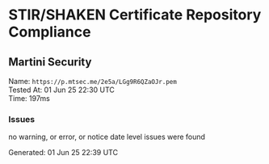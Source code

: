# STIR/SHAKEN Certificate Repository Compliance

## Martini Security

Name: `https://p.mtsec.me/2e5a/LGg9R6QZaOJr.pem`\
Tested At: 01 Jun 25 22:30 UTC\
Time: 197ms

### Issues

no warning, or error, or notice date level issues were found

Generated: 01 Jun 25 22:39 UTC